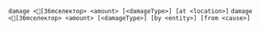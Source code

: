 `damage <[36mселектор> <amount> [<damageType>] [at <location>]`
`damage <[36mселектор> <amount> [<damageType>] [by <entity>] [from <cause>]`